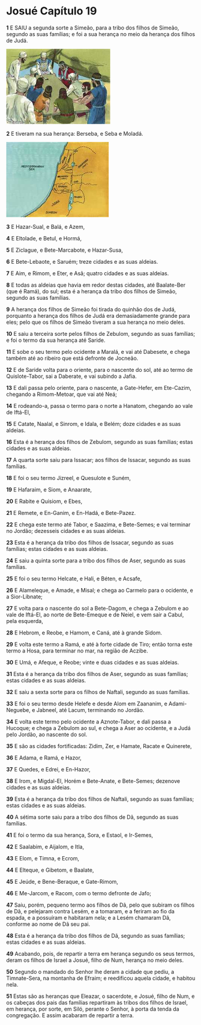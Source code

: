 # Josué Capítulo 19

**1** 	E SAIU a segunda sorte a Simeão, para a tribo dos filhos de Simeão, segundo as suas famílias; e foi a sua herança no meio da herança dos filhos de Judá.

![](../Images/SweetPublishing/6-18-1.jpg) 

**2** 	E tiveram na sua herança: Berseba, e Seba e Moladá.

![](../Images/SweetPublishing/6-13-2.jpg) 

**3** 	E Hazar-Sual, e Balá, e Azem,

**4** 	E Eltolade, e Betul, e Hormá,

**5** 	E Ziclague, e Bete-Marcabote, e Hazar-Susa,

**6** 	E Bete-Lebaote, e Saruém; treze cidades e as suas aldeias.

**7** 	E Aim, e Rimom, e Eter, e Asã; quatro cidades e as suas aldeias.

**8** 	E todas as aldeias que havia em redor destas cidades, até Baalate-Ber (que é Ramá), do sul; esta é a herança da tribo dos filhos de Simeão, segundo as suas famílias.

**9** 	A herança dos filhos de Simeão foi tirada do quinhão dos de Judá, porquanto a herança dos filhos de Judá era demasiadamente grande para eles; pelo que os filhos de Simeão tiveram a sua herança no meio deles.

**10** 	E saiu a terceira sorte pelos filhos de Zebulom, segundo as suas famílias; e foi o termo da sua herança até Saride.

**11** 	E sobe o seu termo pelo ocidente a Maralá, e vai até Dabesete, e chega também até ao ribeiro que está defronte de Jocneão.

**12** 	E de Saride volta para o oriente, para o nascente do sol, até ao termo de Quislote-Tabor, sai a Daberate, e vai subindo a Jafia.

**13** 	E dali passa pelo oriente, para o nascente, a Gate-Hefer, em Ete-Cazim, chegando a Rimom-Metoar, que vai até Neá;

**14** 	E rodeando-a, passa o termo para o norte a Hanatom, chegando ao vale de Iftá-El,

**15** 	E Catate, Naalal, e Sinrom, e Idala, e Belém; doze cidades e as suas aldeias.

**16** 	Esta é a herança dos filhos de Zebulom, segundo as suas famílias; estas cidades e as suas aldeias.

**17** 	A quarta sorte saiu para Issacar; aos filhos de Issacar, segundo as suas famílias.

**18** 	E foi o seu termo Jizreel, e Quesulote e Suném,

**19** 	E Hafaraim, e Siom, e Anaarate,

**20** 	E Rabite e Quisiom, e Ebes,

**21** 	E Remete, e En-Ganim, e En-Hadá, e Bete-Pazez.

**22** 	E chega este termo até Tabor, e Saazima, e Bete-Semes; e vai terminar no Jordão; dezesseis cidades e as suas aldeias.

**23** 	Esta é a herança da tribo dos filhos de Issacar, segundo as suas famílias; estas cidades e as suas aldeias.

**24** 	E saiu a quinta sorte para a tribo dos filhos de Aser, segundo as suas famílias.

**25** 	E foi o seu termo Helcate, e Hali, e Béten, e Acsafe,

**26** 	E Alameleque, e Amade, e Misal; e chega ao Carmelo para o ocidente, e a Sior-Libnate;

**27** 	E volta para o nascente do sol a Bete-Dagom, e chega a Zebulom e ao vale de Iftá-El, ao norte de Bete-Emeque e de Neiel, e vem sair a Cabul, pela esquerda,

**28** 	E Hebrom, e Reobe, e Hamom, e Caná, até à grande Sidom.

**29** 	E volta este termo a Ramá, e até à forte cidade de Tiro; então torna este termo a Hosa, para terminar no mar, na região de Aczibe.

**30** 	E Umá, e Afeque, e Reobe; vinte e duas cidades e as suas aldeias.

**31** 	Esta é a herança da tribo dos filhos de Aser, segundo as suas famílias; estas cidades e as suas aldeias.

**32** 	E saiu a sexta sorte para os filhos de Naftali, segundo as suas famílias.

**33** 	E foi o seu termo desde Helefe e desde Alom em Zaananim, e Adami-Neguebe, e Jabneel, até Lacum, terminando no Jordão.

**34** 	E volta este termo pelo ocidente a Aznote-Tabor, e dali passa a Hucoque; e chega a Zebulom ao sul, e chega a Aser ao ocidente, e a Judá pelo Jordão, ao nascente do sol.

**35** 	E são as cidades fortificadas: Zidim, Zer, e Hamate, Racate e Quinerete,

**36** 	E Adama, e Ramá, e Hazor,

**37** 	E Quedes, e Edrei, e En-Hazor,

**38** 	E Irom, e Migdal-El, Horém e Bete-Anate, e Bete-Semes; dezenove cidades e as suas aldeias.

**39** 	Esta é a herança da tribo dos filhos de Naftali, segundo as suas famílias; estas cidades e as suas aldeias.

**40** 	A sétima sorte saiu para a tribo dos filhos de Dã, segundo as suas famílias.

**41** 	E foi o termo da sua herança, Sora, e Estaol, e Ir-Semes,

**42** 	E Saalabim, e Aijalom, e Itla,

**43** 	E Elom, e Timna, e Ecrom,

**44** 	E Elteque, e Gibetom, e Baalate,

**45** 	E Jeúde, e Bene-Beraque, e Gate-Rimom,

**46** 	E Me-Jarcom, e Racom, com o termo defronte de Jafo;

**47** 	Saiu, porém, pequeno termo aos filhos de Dã, pelo que subiram os filhos de Dã, e pelejaram contra Lesém, e a tomaram, e a feriram ao fio da espada, e a possuíram e habitaram nela; e a Lesém chamaram Dã, conforme ao nome de Dã seu pai.

**48** 	Esta é a herança da tribo dos filhos de Dã, segundo as suas famílias; estas cidades e as suas aldeias.

**49** 	Acabando, pois, de repartir a terra em herança segundo os seus termos, deram os filhos de Israel a Josué, filho de Num, herança no meio deles.

**50** 	Segundo o mandado do Senhor lhe deram a cidade que pediu, a Timnate-Sera, na montanha de Efraim; e reedificou aquela cidade, e habitou nela.

**51** 	Estas são as heranças que Eleazar, o sacerdote, e Josué, filho de Num, e os cabeças dos pais das famílias repartiram às tribos dos filhos de Israel, em herança, por sorte, em Siló, perante o Senhor, à porta da tenda da congregação. E assim acabaram de repartir a terra.

